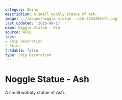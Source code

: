 ```yaml
---
category: Skins
description: A small wobbly statue of Ash.
image: ../images/noggle-statue---ash-3853490ef1.png
last_updated: '2025-09-17'
name: Noggle Statue - Ash
source: WFCD
tags:
- Ship Decoration
- Skins
tradable: false
type: Ship Decoration
---
```


# Noggle Statue - Ash

A small wobbly statue of Ash.


